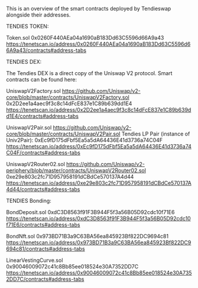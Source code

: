 This is an overview of the smart contracts deployed by Tendieswap alongside their addresses.


TENDIES TOKEN:

Token.sol
0x0260F440AEa04a1690aB183Dd63C5596d66A9a43
https://tenetscan.io/address/0x0260F440AEa04a1690aB183Dd63C5596d66A9a43/contracts#address-tabs

TENDIES DEX:

The Tendies DEX is a direct copy of the Uniswap V2 protocol.
Smart contracts can be found here:

UniswapV2Factory.sol
https://github.com/Uniswap/v2-core/blob/master/contracts/UniswapV2Factory.sol
0x2D2ee1a4aec9f3c8c14dFcE837e1C89b639dd1E4
https://tenetscan.io/address/0x2D2ee1a4aec9f3c8c14dFcE837e1C89b639dd1E4/contracts#address-tabs

UniswapV2Pair.sol
https://github.com/Uniswap/v2-core/blob/master/contracts/UniswapV2Pair.sol
Tendies LP Pair (instance of Univ2Pair):
0xEc9fD175dFbf5Ea5a5dA64436E41d3736a74C04F
https://tenetscan.io/address/0xEc9fD175dFbf5Ea5a5dA64436E41d3736a74C04F/contracts#address-tabs

UniswapV2Router02.sol
https://github.com/Uniswap/v2-periphery/blob/master/contracts/UniswapV2Router02.sol
0xe29e803c2fc71D957958191dCBdCe570137A4d44
https://tenetscan.io/address/0xe29e803c2fc71D957958191dCBdCe570137A4d44/contracts#address-tabs

TENDIES Bonding:

BondDeposit.sol
0xdC3D8563f91F3B944F5f3a56B05D92cdc10f71E6
https://tenetscan.io/address/0xdC3D8563f91F3B944F5f3a56B05D92cdc10f71E6/contracts#address-tabs

BondNft.sol
0x973BD71B3a9C63BA56ea845923Bf822DC9694c81
https://tenetscan.io/address/0x973BD71B3a9C63BA56ea845923Bf822DC9694c81/contracts#address-tabs

LinearVestingCurve.sol
0x90046009072c41c8Bb85ee018524e30A7352DD7C
https://tenetscan.io/address/0x90046009072c41c8Bb85ee018524e30A7352DD7C/contracts#address-tabs